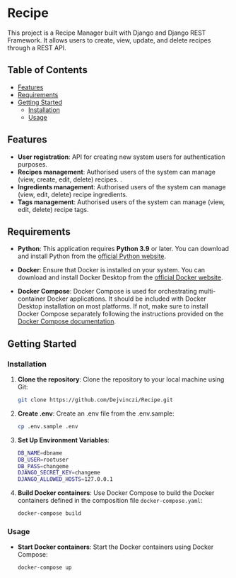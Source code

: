 # Recipe

This project is a Recipe Manager built with Django and Django REST Framework. It allows users to create, view, update, and delete recipes through a REST API.
## Table of Contents

- [Features](#features)
- [Requirements](#requirements)
- [Getting Started](#getting-started)
  - [Installation](#installation)
  - [Usage](#usage)
## Features
- **User registration**: API for creating new system users for authentication purposes. 
- **Recipes management**: Authorised users of the system can manage (view, create, edit, delete) recipes. . 
- **Ingredients management**: Authorised users of the system can manage (view, edit, delete) recipe ingredients. 
- **Tags management**: Authorised users of the system can manage (view, edit, delete) recipe tags. 

## Requirements

- **Python**: This application requires **Python 3.9** or later. You can download and install Python from the [official Python website](https://www.python.org/).

- **Docker**: Ensure that Docker is installed on your system. You can download and install Docker Desktop from the [official Docker website](https://www.docker.com/).

- **Docker Compose**: Docker Compose is used for orchestrating multi-container Docker applications. It should be included with Docker Desktop installation on most platforms. If not, make sure to install Docker Compose separately following the instructions provided on the [Docker Compose documentation](https://docs.docker.com/compose/install/).

## Getting Started

### Installation

1. **Clone the repository**: Clone the repository to your local machine using Git:
    ```bash
    git clone https://github.com/Dejvinczi/Recipe.git
    ```

2. **Create .env**: Create an .env file from the .env.sample:
    ```bash
    cp .env.sample .env
    ```

4. **Set Up Environment Variables**: 
    ```bash
    DB_NAME=dbname
    DB_USER=rootuser
    DB_PASS=changeme
    DJANGO_SECRET_KEY=changeme
    DJANGO_ALLOWED_HOSTS=127.0.0.1
    ```

5. **Build Docker containers**: Use Docker Compose to build the Docker containers defined in the composition file `docker-compose.yaml`:
    ```bash
    docker-compose build
    ```

### Usage
- **Start Docker containers**: Start the Docker containers using Docker Compose:
    ```bash
    docker-compose up
    ```
